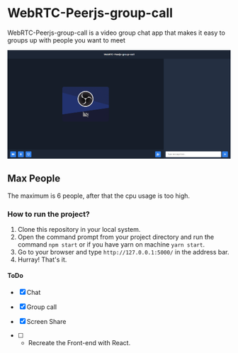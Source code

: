 # WebRTC-Peerjs-group-call
WebRTC-Peerjs-group-call is a video group chat app that makes it easy to groups up with people you want to meet

![IMG](./image.png)

## Max People
The maximum is 6 people, after that the cpu usage is too high.

### How to run the project?

1. Clone this repository in your local system.
2. Open the command prompt from your project directory and run the command `npm start` or if you have yarn on machine `yarn start`.
3. Go to your browser and type `http://127.0.0.1:5000/` in the address bar.
4. Hurray! That's it.

#### ToDo

- [x] Chat
- [x] Group call  
- [x] Screen Share  

- [ ] - Recreate the Front-end with React.

